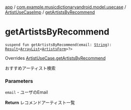 [app](../../index.md) / [com.example.musicdictionaryandroid.model.usecase](../index.md) / [ArtistUseCaseImp](index.md) / [getArtistsByRecommend](./get-artists-by-recommend.md)

# getArtistsByRecommend

`suspend fun getArtistsByRecommend(email: `[`String`](https://kotlinlang.org/api/latest/jvm/stdlib/kotlin/-string/index.html)`): `[`Result`](../../com.example.musicdictionaryandroid.model.util/-result/index.md)`<`[`ArrayList`](https://developer.android.com/reference/java/util/ArrayList.html)`<`[`ArtistsForm`](../../com.example.musicdictionaryandroid.model.entity/-artists-form/index.md)`>?>`

Overrides [ArtistUseCase.getArtistsByRecommend](../-artist-use-case/get-artists-by-recommend.md)

おすすめアーティスト検索

### Parameters

`email` - ユーザのEmail

**Return**
レコメンドアーティスト一覧

